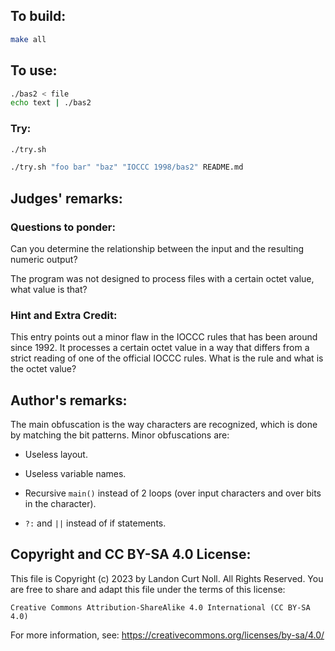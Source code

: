 ## To build:

```sh
make all
```


## To use:

```sh
./bas2 < file
echo text | ./bas2
```


### Try:

```sh
./try.sh

./try.sh "foo bar" "baz" "IOCCC 1998/bas2" README.md
```


## Judges' remarks:

### Questions to ponder:

Can you determine the relationship between the input and the resulting numeric
output?

The program was not designed to process files with a certain octet value, what
value is that?


### Hint and Extra Credit:

This entry points out a minor flaw in the IOCCC rules that has
been around since 1992.  It processes a certain octet value in
a way that differs from a strict reading of one of the
official IOCCC rules.  What is the rule and what is the octet
value?


## Author's remarks:

The main obfuscation is the way characters are recognized, which is
done by matching the bit patterns.  Minor obfuscations are:

- Useless layout.

- Useless variable names.

- Recursive `main()` instead of 2 loops (over input characters and over bits in
the character).

- `?:` and `||` instead of if statements.


## Copyright and CC BY-SA 4.0 License:

This file is Copyright (c) 2023 by Landon Curt Noll.  All Rights Reserved.
You are free to share and adapt this file under the terms of this license:

    Creative Commons Attribution-ShareAlike 4.0 International (CC BY-SA 4.0)

For more information, see: https://creativecommons.org/licenses/by-sa/4.0/

